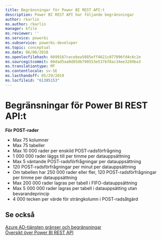 ```yaml
---
title: Begränsningar för Power BI REST API:t
description: Power BI REST API har följande begränsningar
author: rkarlin
ms.author: rkarlin
manager: kfile
ms.reviewer: ''
ms.service: powerbi
ms.subservice: powerbi-developer
ms.topic: conceptual
ms.date: 06/08/2018
ms.openlocfilehash: 6699167cecebea5085eff4621c077096fd4c6c2e
ms.sourcegitcommit: 60dad5aa0d85db790553e537bf8ac34ee3289ba3
ms.translationtype: MT
ms.contentlocale: sv-SE
ms.lasthandoff: 05/29/2019
ms.locfileid: "61385153"
---
```

# <a name="power-bi-rest-api-limitations"></a>Begränsningar för Power BI REST API:t  
  
**För POST-rader**
  
* Max 75 kolumner
* Max 75 tabeller
* Max 10 000 rader per enskild POST-radsförfrågning  
* 1 000 000 rader läggs till per timme per datauppsättning  
* Max 5 väntande POST-radsförfrågningar per datauppsättning  
* 120 POST-radsförfrågningar per minut per datauppsättning
* Om tabellen har 250 000 rader eller fler, 120 POST-radsförfrågningar per timme per datauppsättning
* Max 200 000 rader lagras per tabell i FIFO-datauppsättning
* Max 5 000 000 rader lagras per tabell i datauppsätting utan bevarandeprincip  
* 4 000 tecken per värde för strängkolumn i POST-radsåtgärd
  
## <a name="see-also"></a>Se också

[Azure AD-tjänsten gränser och begränsningar](https://docs.microsoft.com/azure/active-directory/active-directory-service-limits-restrictions)   
[Översikt över Power BI REST API](https://docs.microsoft.com/rest/api/power-bi/)